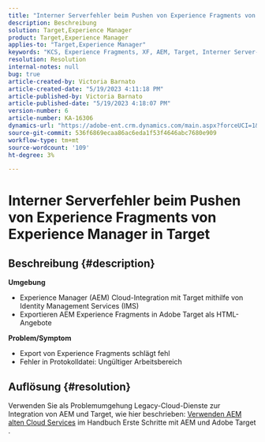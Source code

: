 ```yaml
---
title: "Interner Serverfehler beim Pushen von Experience Fragments von Experience Manager zu Target"
description: Beschreibung
solution: Target,Experience Manager
product: Target,Experience Manager
applies-to: "Target,Experience Manager"
keywords: "KCS, Experience Fragments, XF, AEM, Target, Interner Server-Fehler"
resolution: Resolution
internal-notes: null
bug: true
article-created-by: Victoria Barnato
article-created-date: "5/19/2023 4:11:18 PM"
article-published-by: Victoria Barnato
article-published-date: "5/19/2023 4:18:07 PM"
version-number: 6
article-number: KA-16306
dynamics-url: "https://adobe-ent.crm.dynamics.com/main.aspx?forceUCI=1&pagetype=entityrecord&etn=knowledgearticle&id=dc6cf9c4-5ff6-ed11-8848-6045bd0065b6"
source-git-commit: 536f6869ecaa86ac6eda1f53f4646abc7680e909
workflow-type: tm+mt
source-wordcount: '109'
ht-degree: 3%

---
```


# Interner Serverfehler beim Pushen von Experience Fragments von Experience Manager in Target

## Beschreibung {#description}

<b>Umgebung</b>
- Experience Manager (AEM) Cloud-Integration mit Target mithilfe von Identity Management Services (IMS)
- Exportieren AEM Experience Fragments in Adobe Target als HTML-Angebote

<b>Problem/Symptom</b>
- Export von Experience Fragments schlägt fehl
- Fehler in Protokolldatei: Ungültiger Arbeitsbereich



## Auflösung {#resolution}


Verwenden Sie als Problemumgehung Legacy-Cloud-Dienste zur Integration von AEM und Target, wie hier beschrieben: [Verwenden AEM alten Cloud Services](https://experienceleague.adobe.com/docs/experience-manager-learn/aem-target-tutorial/aem-target-implementation/using-aem-cloud-services.html) im Handbuch Erste Schritte mit AEM und Adobe Target .
